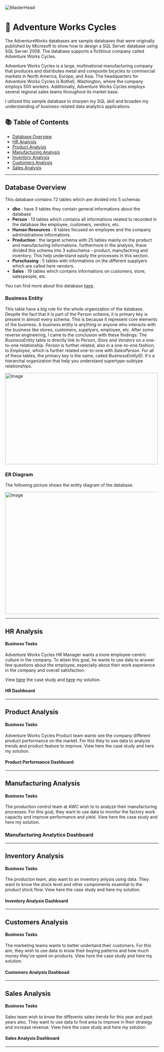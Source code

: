 ![MasterHead](https://user-images.githubusercontent.com/119062221/205323914-5955d947-14af-4ec3-9020-b5f33b6e4133.png)
# :bicyclist: Adventure Works Cycles 
The AdventureWorks databases are sample databases that were originally published by Microsoft to show how to design a SQL Server database using SQL Server 2008. The database supports a fictitious company called Adventure Works Cycles. 

Adventure Works Cycles is a large, multinational manufacturing company that produces and distributes metal and composite bicycles to commercial markets in North America, Europe, and Asia. The headquarters for Adventure Works Cycles is Bothell, Washington, where the company employs 500 workers. Additionally, Adventure Works Cycles employs several regional sales teams throughout its market base.

I utilized this sample database to sharpen my SQL skill and broaden my understanding of business-related data analytics applications.
## 📚 Table of Contents
- [Database Overview](#database-overview)
- [HR Analysis](#hr-analysis)
- [Product Analysis](#product-analysis)
- [Manufacturing Analysis](#manufacturing-analysis)
- [Inventory Analysis](#inventory-analysis)
- [Customers Analysis](#customers-analysis)
- [Sales Analysis](#sales-analysis)

***
## Database Overview
This database contains 72 tables which are divided into 5 schemas
- **dbo** : have 3 tables they contain general informations about the database
- **Person** : 13 tables which contains all informations related to recorded in the database like employee, customers, vendors, etc.
- **Human Resources** : 6 tables focused on employee and the company administrations informations.
- **Production** : the largest schema with 25 tables mainly on the product and manufacturing informations. furthermore in the analysis, Ihave divided this schema into 3 subschema – product, manufactring and inventory. This help understand easily the processes in this section.
- **Purschasing** : 5 tables with informations on the different supplyers which are called here vendors.
- **Sales** : 19 tables which contains informations on customers, store, salespeople, etc.

You can find more about this database [here](https://dataedo.com/samples/html/AdventureWorks/doc/AdventureWorks_2/home.html).

### Business Entity
This table have a big role for the whole organization of the database. Despite the fact that it is part of the Person schema, it is primary key is present in almost every schema. This is because it represent core elements of the business. A business entity is anything or anyone who interacts with the business like stores, customers, supplyers, employee, etc. After some reverse engineering, I came to the conclusion with these findings:
The _BusinessEntity_ table is directly link to _Person_, _Store_ and _Vendors_ on a one-to-one relationship. _Person_ is further related, also in a one-to-one fashion, to _Employee_, which is further related one-to-one with _SalesPerson_. For all of these tables, the primary key is the same, called _BusinessEntityID_. It's a hierarchal organization that help you understand supertype-subtype relationships.

<img src="https://user-images.githubusercontent.com/119062221/205937446-7479b8d2-ed18-4c84-9f07-f7361e5a235f.jpg" alt="Image" width="500" height="300" >

### ER Diagram
The following picture shows the entity diagram of the database.


<img src="https://user-images.githubusercontent.com/119062221/205907267-4fc33c5f-7208-41d2-a3ea-886d68796257.jpg" alt="Image" width="700" height="400">

***

## HR Analysis
#### Business Tasks 
Adventure Works Cycles HR Manager wants a more employee-centric culture in the company. To attain this goal, he wants to use data to answer few questions about the employee, especially about their work experience in the company and overall satisfaction.

View [here](https://github.com/coumbacoulibaly/AdventureWorksCycles/tree/master/HR%20Analysis) the case study and [here](https://github.com/coumbacoulibaly/AdventureWorksCycles/blob/master/HR%20Analysis/Solution.md) my solution.

#### HR Dashboard

***

## Product Analysis
#### Business Tasks
Adventure Works Cycles Product team wants see the company different product performance on the market. For this they to use data to analyze trends and product feature to improve.
View here the case study and here my solution.

#### Product Performance Dashboard

***

## Manufacturing Analysis
#### Business Tasks
The production control team at AWC wish to  to analyze their manufacturing processes. For this goal, they want to use data to monitor the factory work capacity and improve performance and yield.
View here the case study and here my solution.

### Manufacturing Analytics Dashboard
***

## Inventory Analysis
#### Business Tasks
The producton team, also want to an inventory anlysis using data. They want to know the stock level and other compoments essential to the product stock flow.
View here the case study and here my solution.

#### Inventory Analysis Dashboard
***

## Customers Analysis
#### Business Tasks
The marketing teams wants to better undertand their customers. For this aim, they wish to use data to know their buying patterns and how much money they’ve spent on products.
View here the case study and here my solution.

#### Customers Analysis Dashboad 
***

## Sales Analysis
#### Business Tasks
Sales team wish to know the differents sales trends for this year and past years also. They want to use data to find area to improve in their strategy and increase revenue.
View here the case study and here my solution.

#### Sales Analysis Dashboard
***
